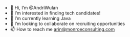 - 👋 Hi, I’m @AndriWulan
- 👀 I’m interested in finding tech candidates! 
- 🌱 I’m currently learning Java
- 💞️ I’m looking to collaborate on recruiting opportunities
- 📫 How to reach me arin@monroeconsulting.com

<!---
AndriWulan/AndriWulan is a ✨ special ✨ repository because its `README.md` (this file) appears on your GitHub profile.
You can click the Preview link to take a look at your changes.
--->
